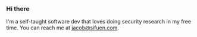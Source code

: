 ### Hi there

I'm a self-taught software dev that loves doing security research in my free time. You can reach me at jacob@sifuen.com.
